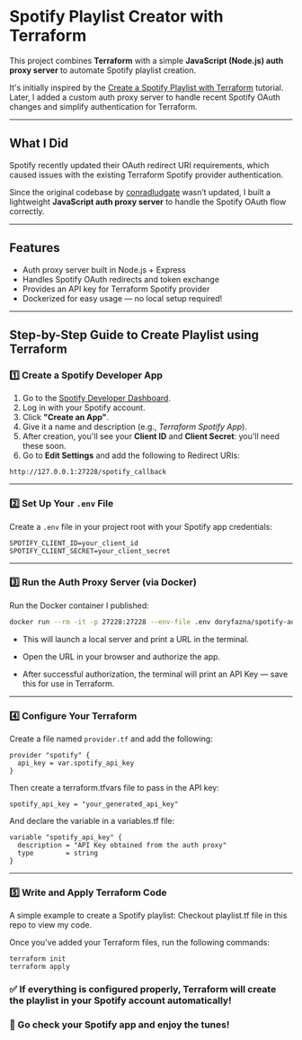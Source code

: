 # Spotify Playlist Creator with Terraform 

This project combines **Terraform** with a simple **JavaScript (Node.js) auth proxy server** to automate Spotify playlist creation.

It's initially inspired by the [Create a Spotify Playlist with Terraform](https://developer.hashicorp.com/terraform/tutorials/community-providers/spotify-playlist) tutorial. Later, I added a custom auth proxy server to handle recent Spotify OAuth changes and simplify authentication for Terraform.

---

## What I Did

Spotify recently updated their OAuth redirect URI requirements, which caused issues with the existing Terraform Spotify provider authentication.

Since the original codebase by [conradludgate](https://github.com/conradludgate) wasn’t updated, I built a lightweight **JavaScript auth proxy server** to handle the Spotify OAuth flow correctly.

---

## Features

- Auth proxy server built in Node.js + Express  
- Handles Spotify OAuth redirects and token exchange  
- Provides an API key for Terraform Spotify provider  
- Dockerized for easy usage — no local setup required!

---

## Step-by-Step Guide to Create Playlist using Terraform

### 1️⃣ Create a Spotify Developer App

1. Go to the [Spotify Developer Dashboard](https://developer.spotify.com/dashboard).
2. Log in with your Spotify account.
3. Click **"Create an App"**.
4. Give it a name and description (e.g., _Terraform Spotify App_).
5. After creation, you'll see your **Client ID** and **Client Secret**: you'll need these soon.
6. Go to **Edit Settings** and add the following to Redirect URIs:

```
http://127.0.0.1:27228/spotify_callback
```


---

### 2️⃣ Set Up Your `.env` File

Create a `.env` file in your project root with your Spotify app credentials:

```env
SPOTIFY_CLIENT_ID=your_client_id
SPOTIFY_CLIENT_SECRET=your_client_secret
```

---

### 3️⃣ Run the Auth Proxy Server (via Docker)

Run the Docker container I published:

```bash
docker run --rm -it -p 27228:27228 --env-file .env doryfazna/spotify-auth-proxy
```
- This will launch a local server and print a URL in the terminal.

- Open the URL in your browser and authorize the app.

- After successful authorization, the terminal will print an API Key — save this for use in Terraform.


---

### 4️⃣ Configure Your Terraform

Create a file named `provider.tf` and add the following:

```hcl
provider "spotify" {
  api_key = var.spotify_api_key
}
```

Then create a terraform.tfvars file to pass in the API key:

```
spotify_api_key = "your_generated_api_key"
```
And declare the variable in a variables.tf file:

```
variable "spotify_api_key" {
  description = "API Key obtained from the auth proxy"
  type        = string
}
```

---

### 5️⃣ Write and Apply Terraform Code

A simple example to create a Spotify playlist: Checkout playlist.tf file in this repo to view my code.

Once you've added your Terraform files, run the following commands:
```
terraform init
terraform apply
```

### ✅ If everything is configured properly, Terraform will create the playlist in your Spotify account automatically!

### 🎵 Go check your Spotify app and enjoy the tunes!